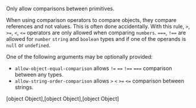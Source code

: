 Only allow comparisons between primitives.


When using comparison operators to compare objects, they compare references and not values.
This is often done accidentally.
With this rule, `>`, `>=`, `<`, `<=` operators are only allowed when comparing `numbers`.
`===`, `!==` are allowed for `number` `string` and `boolean` types and if one of the
operands is `null` or `undefined`.
            


One of the following arguments may be optionally provided:
* `allow-object-equal-comparison` allows `!=` `==` `!==` `===` comparison between any types.
* `allow-string-order-comparison` allows `>` `<` `>=` `<=` comparison between strings.

[object Object],[object Object],[object Object]